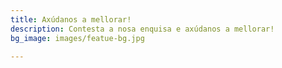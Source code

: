 ```yaml
---
title: Axúdanos a mellorar!
description: Contesta a nosa enquisa e axúdanos a mellorar!
bg_image: images/featue-bg.jpg

---
```

